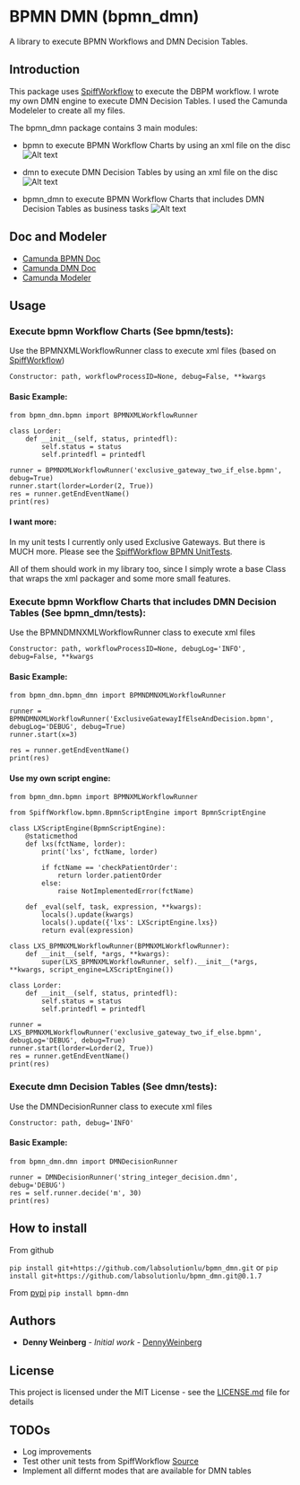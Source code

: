 # BPMN DMN (bpmn_dmn)

A library to execute BPMN Workflows and DMN Decision Tables.

## Introduction

This package uses [SpiffWorkflow](https://github.com/knipknap/SpiffWorkflow) to execute the DBPM workflow. I wrote my own DMN engine to execute DMN Decision Tables.
I used the Camunda Modeleler to create all my files.

The bpmn_dmn package contains 3 main modules:

- bpmn to execute BPMN Workflow Charts by using an xml file on the disc
![Alt text](bpmn.jpg?raw=true "BPMN")

- dmn to execute DMN Decision Tables by using an xml file on the disc
![Alt text](dmn.jpg?raw=true "DMN")

- bpmn_dmn to execute BPMN Workflow Charts that includes DMN Decision Tables as business tasks
![Alt text](bpmn_dmn.jpg?raw=true "BPMN_DMN")

## Doc and Modeler

* [Camunda BPMN Doc](https://docs.camunda.org/manual/7.7/)
* [Camunda DMN Doc](https://docs.camunda.org/manual/7.5/reference/dmn11/decision-table/)
* [Camunda Modeler](https://camunda.org/download/modeler/)

## Usage

### Execute bpmn Workflow Charts (See bpmn/tests):

Use the BPMNXMLWorkflowRunner class to execute xml files (based on [SpiffWorkflow](https://github.com/knipknap/SpiffWorkflow))

```Constructor: path, workflowProcessID=None, debug=False, **kwargs```

#### Basic Example:

```
from bpmn_dmn.bpmn import BPMNXMLWorkflowRunner

class Lorder:
    def __init__(self, status, printedfl):
        self.status = status
        self.printedfl = printedfl

runner = BPMNXMLWorkflowRunner('exclusive_gateway_two_if_else.bpmn', debug=True)
runner.start(lorder=Lorder(2, True))
res = runner.getEndEventName()
print(res)
```

#### I want more:

In my unit tests I currently only used Exclusive Gateways. But there is MUCH more.
Please see the [SpiffWorkflow BPMN UnitTests](https://github.com/knipknap/SpiffWorkflow/tree/master/tests/SpiffWorkflow/bpmn).

All of them should work in my library too, since I simply wrote a base Class that wraps the xml packager and some more small features.

### Execute bpmn Workflow Charts that includes DMN Decision Tables (See bpmn_dmn/tests):

Use the BPMNDMNXMLWorkflowRunner class to execute xml files

```Constructor: path, workflowProcessID=None, debugLog='INFO', debug=False, **kwargs```

#### Basic Example:

```
from bpmn_dmn.bpmn_dmn import BPMNDMNXMLWorkflowRunner

runner = BPMNDMNXMLWorkflowRunner('ExclusiveGatewayIfElseAndDecision.bpmn', debugLog='DEBUG', debug=True)
runner.start(x=3)

res = runner.getEndEventName()
print(res)
```

#### Use my own script engine:

```
from bpmn_dmn.bpmn import BPMNXMLWorkflowRunner

from SpiffWorkflow.bpmn.BpmnScriptEngine import BpmnScriptEngine

class LXScriptEngine(BpmnScriptEngine):
    @staticmethod
    def lxs(fctName, lorder):
        print('lxs', fctName, lorder)

        if fctName == 'checkPatientOrder':
            return lorder.patientOrder
        else:
            raise NotImplementedError(fctName)

    def _eval(self, task, expression, **kwargs):
        locals().update(kwargs)
        locals().update({'lxs': LXScriptEngine.lxs})
        return eval(expression)

class LXS_BPMNXMLWorkflowRunner(BPMNXMLWorkflowRunner):
    def __init__(self, *args, **kwargs):
        super(LXS_BPMNXMLWorkflowRunner, self).__init__(*args, **kwargs, script_engine=LXScriptEngine())

class Lorder:
    def __init__(self, status, printedfl):
        self.status = status
        self.printedfl = printedfl

runner = LXS_BPMNXMLWorkflowRunner('exclusive_gateway_two_if_else.bpmn', debugLog='DEBUG', debug=True)
runner.start(lorder=Lorder(2, True))
res = runner.getEndEventName()
print(res)
```

### Execute dmn Decision Tables (See dmn/tests):

Use the DMNDecisionRunner class to execute xml files

```Constructor: path, debug='INFO'```

#### Basic Example:

```
from bpmn_dmn.dmn import DMNDecisionRunner

runner = DMNDecisionRunner('string_integer_decision.dmn', debug='DEBUG')
res = self.runner.decide('m', 30)
print(res)
```

## How to install

From github

```pip install git+https://github.com/labsolutionlu/bpmn_dmn.git```
or
```pip install git+https://github.com/labsolutionlu/bpmn_dmn.git@0.1.7```

From [pypi](https://pypi.python.org/pypi/bpmn-dmn)
```pip install bpmn-dmn```

## Authors

* **Denny Weinberg** - *Initial work* - [DennyWeinberg](https://github.com/DennyWeinberg)

## License

This project is licensed under the MIT License - see the [LICENSE.md](LICENSE.md) file for details

## TODOs

* Log improvements
* Test other unit tests from SpiffWorkflow [Source](https://github.com/knipknap/SpiffWorkflow/tree/master/tests/SpiffWorkflow/bpmn)
* Implement all differnt modes that are available for DMN tables
